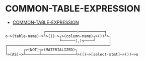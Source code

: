 # COMMON-TABLE-EXPRESSION

- [COMMON-TABLE-EXPRESSION](<https://www.sqlite.org/syntax/common-table-expression.html>)

```txt
                 ┌──────────────>───────────┐
o─>(table-name)─>┴>(()─>┬>(column-name)┬>())┴>┐
                        └──────(,)<────┘      │
┌─────────────────────────────────────────────┘
│       ┌>(NOT)┬>(MATERIALIZED)┐
└>(AS)─>┴──────┴───────────────┴>(()─>[select-stmt]─>())─>o
```
